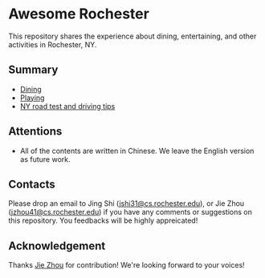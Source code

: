 # Awesome Rochester
This repository shares the experience about dining, entertaining, and other activities in Rochester, NY.

## Summary

- [Dining](https://github.com/jshi31/awesome-rochester/tree/master/dining)
- [Playing](https://github.com/jshi31/awesome-rochester/tree/master/playing)
- [NY road test and driving tips](https://github.com/jshi31/awesome-rochester/tree/master/driving)

## Attentions
- All of the contents are written in Chinese. We leave the English version as future work.

## Contacts
Please drop an email to Jing Shi (jshi31@cs.rochester.edu), or Jie Zhou (jzhou41@cs.rochester.edu) 
if you have any comments or suggestions on this repository. 
You feedbacks will be highly appreicated!

## Acknowledgement
Thanks [Jie Zhou](https://www.cs.rochester.edu/u/jzhou41/) for contribution!
We're looking forward to your voices!
